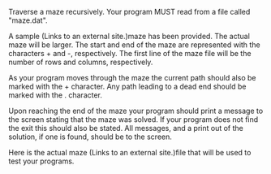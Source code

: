 Traverse a maze recursively. Your program MUST read from a file called "maze.dat".

A sample  (Links to an external site.)maze has been provided. The actual maze will be
larger. The start and end of the maze are represented with the
characters + and -, respectively. The first line of the maze file will be the number
of rows and columns, respectively.

As your program moves through the maze the current path should
also be marked with the + character. Any path leading to
a dead end should be marked with the . character.

Upon reaching the end of the maze your program should print a
message to the screen stating that the maze was solved.
If your program does not find the exit this should also be stated.
All messages, and a print out of the solution, if one is found,
should be to the screen.

Here is the actual maze  (Links to an external site.)file that will be used to test
your programs.
